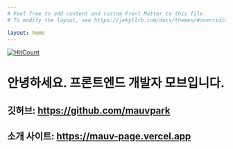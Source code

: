 ```yaml
---
# Feel free to add content and custom Front Matter to this file.
# To modify the layout, see https://jekyllrb.com/docs/themes/#overriding-theme-defaults

layout: home
---
```

[![HitCount](https://hits.dwyl.com/mauvpark/mauvparkgithubio.svg?style=flat)](http://hits.dwyl.com/mauvpark/mauvparkgithubio)
# 안녕하세요. 프론트엔드 개발자 모브입니다. 

## 깃허브: <https://github.com/mauvpark>
## 소개 사이트: <https://mauv-page.vercel.app>

<script src="https://utteranc.es/client.js"
        repo="mauvpark/mauvpark.github.io" 
        issue-term="pathname"
        theme="github-light"
        label="comment"
        crossorigin="anonymous"
        async>
</script>
